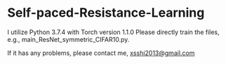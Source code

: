 # Self-paced-Resistance-Learning


I utilize Python 3.7.4 with Torch version 1.1.0
Please directly train the files, e.g., main_ResNet_symmetric_CIFAR10.py.

If it has any problems, please contact me, xsshi2013@gmail.com
